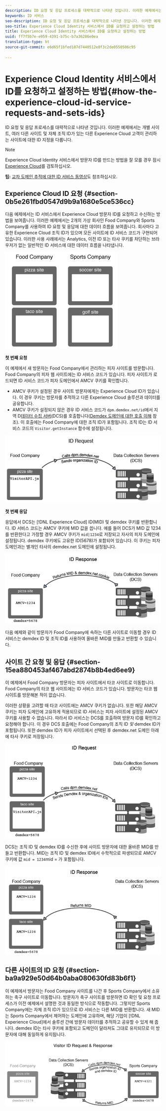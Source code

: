 ```yaml
---
description: ID 요청 및 응답 프로세스를 대략적으로 나타낸 것입니다. 이러한 예제에서는 개별 사이트, 여러 다른 사이트 및 자체 조직 ID가 있는 다른 Experience Cloud 고객이 관리하는 사이트에 대한 ID 지정을 다룹니다.
keywords: ID 서비스
seo-description: ID 요청 및 응답 프로세스를 대략적으로 나타낸 것입니다. 이러한 예제에서는 개별 사이트, 여러 다른 사이트 및 자체 조직 ID가 있는 다른 Experience Cloud 고객이 관리하는 사이트에 대한 ID 지정을 다룹니다.
seo-title: Experience Cloud Identity 서비스에서 ID를 요청하고 설정하는 방법
title: Experience Cloud Identity 서비스에서 ID를 요청하고 설정하는 방법
uuid: ff7f5b7e-e959-4391-b75c-b7a36286e0ea
translation-type: ht
source-git-commit: e6d65f1bfed187d7440512e8f3c2de0550506c95

---
```



# Experience Cloud Identity 서비스에서 ID를 요청하고 설정하는 방법{#how-the-experience-cloud-id-service-requests-and-sets-ids}

ID 요청 및 응답 프로세스를 대략적으로 나타낸 것입니다. 이러한 예제에서는 개별 사이트, 여러 다른 사이트 및 자체 조직 ID가 있는 다른 Experience Cloud 고객이 관리하는 사이트에 대한 ID 지정을 다룹니다.

>[!NOTE]
>
>Experience Cloud Identity 서비스에서 방문자 ID를 만드는 방법을 잘 모를 경우 잠시 [Experience Cloud](../introduction/cookies.md)를 검토하십시오.

**팁:** [교차 도메인 추적에 대한 ID 서비스 동영상](https://helpx.adobe.com/kr/marketing-cloud-core/kb/MCID/CrossDomain.html)도 참조하십시오.

## Experience Cloud ID 요청 {#section-0b5e261fbd0547d9b9a1680e5ce536cc}

다음 예제에서는 ID 서비스에서 Experience Cloud 방문자 ID를 요청하고 수신하는 방법을 보여줍니다. 이러한 예제에서는 2개의 가상 회사인 Food Company와 Sports Company를 사용하여 ID 요청 및 응답에 대한 데이터 흐름을 보여줍니다. 회사마다 고유한 Experience Cloud 조직 ID가 있으며 모든 사이트에 ID 서비스 코드가 구현되어 있습니다. 이러한 사용 사례에서는 Analytics, 이전 ID 또는 타사 쿠키를 차단하는 브라우저가 없는 일반적인 ID 서비스에 대한 데이터 흐름을 나타냅니다.

![](assets/sample_sites.png)

**첫 번째 요청**

이 예제에서 새 방문자는 Food Company에서 관리하는 피자 사이트를 방문합니다. Food Company의 피자 웹 사이트에는 ID 서비스 코드가 있습니다. 피자 사이트가 로드되면 ID 서비스 코드가 피자 도메인에서 AMCV 쿠키를 확인합니다.

* AMCV 쿠키가 설정된 경우 사이트 방문자에게는 Experience Cloud ID가 있습니다. 이 경우 쿠키는 방문자를 추적하고 다른 Experience Cloud 솔루션과 데이터를 공유합니다.
* AMCV 쿠키가 설정되지 않은 경우 ID 서비스 코드가 `dpm.demdex.net/id`에서 지역 D[데이터 수집 서버](https://marketing.adobe.com/resources/help/en_US/aam/?f=c_compcollect.html)(DCS)를 호출합니다([Demdex 도메인에 대한 호출 이해](https://marketing.adobe.com/resources/help/en_US/aam/demdex-calls.html) 참조). 이 호출에는 Food Company에 대한 조직 ID가 포함됩니다. 조직 ID는 ID 서비스 코드의 `Visitor.getInstance` 함수에 설정됩니다.

![](assets/request1.png)

**첫 번째 응답**

응답에서 DCS는 [!DNL Experience Cloud] ID(MID) 및 demdex 쿠키를 반환합니다. ID 서비스 코드는 AMCV 쿠키에 MID 값을 씁니다. 예를 들어 DCS가 MID 값 1234를 반환한다고 가정할 경우 AMCV 쿠키가 `mid|1234`로 저장되고 자사의 피자 도메인에 설정됩니다. demdex 쿠키에도 고유한 ID(5678)가 포함되어 있습니다. 이 쿠키는 피자 도메인과는 별개인 타사의 demdex.net 도메인에 설정됩니다.

![](assets/response1.png)

다음 예제와 같이 방문자가 Food Company에 속하는 다른 사이트로 이동할 경우 ID 서비스는 demdex ID 및 조직 ID를 사용하여 올바른 MID를 만들고 반환할 수 있습니다.

## 사이트 간 요청 및 응답 {#section-15ea880453af467abd2874b8b4ed6ee9}

이 예제에서 Food Company 방문자는 피자 사이트에서 타코 사이트로 이동합니다. Food Company의 타코 웹 사이트에는 ID 서비스 코드가 있습니다. 방문자는 타코 웹 사이트를 방문해본 적이 없습니다.

이러한 상황을 고려할 때 타코 사이트에는 AMCV 쿠키가 없습니다. 또한 해당 AMCV 쿠키는 피자 도메인에 고유하게 적용되므로 ID 서비스는 피자 사이트에 설정된 AMCV 쿠키를 사용할 수 없습니다. 따라서 ID 서비스는 DCS를 호출하여 방문자 ID를 확인하고 요청해야 합니다. 이 경우 DCS 호출에는 Food Company의 조직 ID *및* demdex ID가 포함됩니다. 또한 demdex ID가 피자 사이트에서 선택된 후 demdex.net 도메인 아래에 타사 쿠키로 저장됩니다.

![](assets/request2.png)

DCS는 조직 ID 및 demdex ID를 수신한 후에 사이트 방문자에 대한 올바른 MID를 만들고 반환합니다. MID는 조직 ID 및 demdex ID에서 수학적으로 파생되므로 AMCV 쿠키에 값 `mid = 1234`mid = 가 포함됩니다.

![](assets/response2.png)

## 다른 사이트의 ID 요청 {#section-ba9a929e50d64b0aba080630fd83b6f1}

이 예제에서 방문자는 Food Company 사이트를 나간 후 Sports Company에서 소유하는 축구 사이트로 이동합니다. 방문자가 축구 사이트를 방문하면 ID 확인 및 요청 프로세스가 이전 예제에서 설명한 것과 동일한 방식으로 작동합니다. 그렇지만 Sports Company에는 자체 조직 ID가 있으므로 ID 서비스는 다른 MID를 반환합니다. 새 MID는 Sports Company에서 제어하는 도메인에 고유하며, 해당 기업이 [!DNL Experience Cloud]에서 솔루션 간에 방문자 데이터를 추적하고 공유할 수 있게 해 줍니다. demdex ID는 타사 쿠키에 포함되고 도메인이 달라져도 그대로 유지되므로 이 방문자에 대해 동일하게 유지됩니다.

![](assets/req_resp.png)

